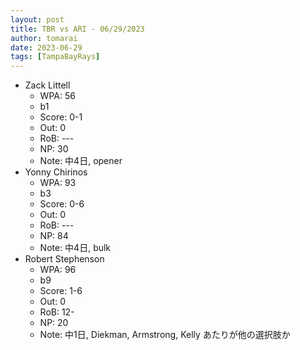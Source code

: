 ```yaml
---
layout: post
title: TBR vs ARI - 06/29/2023
author: tomarai
date: 2023-06-29
tags: [TampaBayRays]
---
```


* Zack Littell
	- WPA: 56
	- b1
	- Score: 0-1
	- Out: 0
	- RoB: ---
	- NP: 30
	- Note: 中4日, opener
* Yonny Chirinos
	- WPA: 93
	- b3
	- Score: 0-6
	- Out: 0
	- RoB: ---
	- NP: 84
	- Note: 中4日, bulk
* Robert Stephenson
	- WPA: 96
	- b9
	- Score: 1-6
	- Out: 0
	- RoB: 12-
	- NP: 20
	- Note: 中1日, Diekman, Armstrong, Kelly あたりが他の選択肢か

